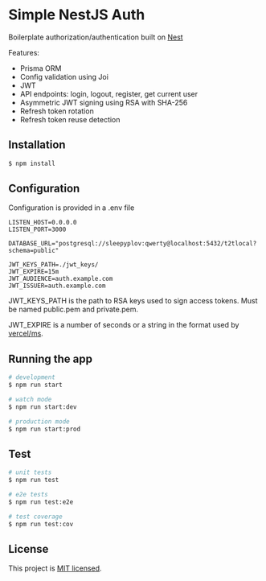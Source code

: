 # Simple NestJS Auth

Boilerplate authorization/authentication built on [Nest](https://github.com/nestjs/nest)

Features:

- Prisma ORM
- Config validation using Joi
- JWT
- API endpoints: login, logout, register, get current user
- Asymmetric JWT signing using RSA with SHA-256
- Refresh token rotation
- Refresh token reuse detection

## Installation

```bash
$ npm install
```

## Configuration

Configuration is provided in a .env file

```dotenv
LISTEN_HOST=0.0.0.0
LISTEN_PORT=3000

DATABASE_URL="postgresql://sleepyplov:qwerty@localhost:5432/t2tlocal?schema=public"

JWT_KEYS_PATH=./jwt_keys/
JWT_EXPIRE=15m
JWT_AUDIENCE=auth.example.com
JWT_ISSUER=auth.example.com
```

JWT_KEYS_PATH is the path to RSA keys used to sign access tokens. Must be named public.pem and private.pem.

JWT_EXPIRE is a number of seconds or a string in the format used by [vercel/ms](https://github.com/vercel/ms). 

## Running the app

```bash
# development
$ npm run start

# watch mode
$ npm run start:dev

# production mode
$ npm run start:prod
```

## Test

```bash
# unit tests
$ npm run test

# e2e tests
$ npm run test:e2e

# test coverage
$ npm run test:cov
```

## License

This project is [MIT licensed](LICENSE).
